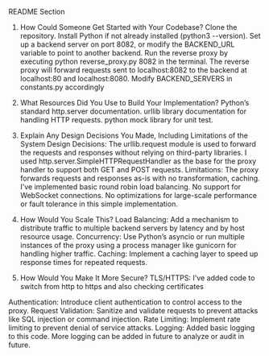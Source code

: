 README Section

1. How Could Someone Get Started with Your Codebase?
Clone the repository.
Install Python if not already installed (python3 --version).
Set up a backend server on port 8082, or modify the BACKEND_URL variable to point to another backend.
Run the reverse proxy by executing python reverse_proxy.py 8082 in the terminal.
The reverse proxy will forward requests sent to localhost:8082 to the backend at localhost:80 and localhost:8080.
Modify BACKEND_SERVERS in constants.py accordingly

2. What Resources Did You Use to Build Your Implementation?
Python’s standard http.server documentation.
urllib library documentation for handling HTTP requests.
python mock library for unit test.

3. Explain Any Design Decisions You Made, Including Limitations of the System
Design Decisions:
The urllib.request module is used to forward the requests and responses without relying on third-party libraries.
I used http.server.SimpleHTTPRequestHandler as the base for the proxy handler to support both GET and POST requests.
Limitations:
The proxy forwards requests and responses as-is with no transformation, caching. 
I've implemented basic round robin load balancing.
No support for WebSocket connections.
No optimizations for large-scale performance or fault tolerance in this simple implementation.

4. How Would You Scale This?
Load Balancing: Add a mechanism to distribute traffic to multiple backend servers by latency and by host resource usage.
Concurrency: Use Python’s asyncio or run multiple instances of the proxy using a process manager like gunicorn for handling higher traffic.
Caching: Implement a caching layer to speed up response times for repeated requests.

5. How Would You Make It More Secure?
TLS/HTTPS: I've added code to switch from http to https and also checking certificates

Authentication: Introduce client authentication to control access to the proxy.
Request Validation: Sanitize and validate requests to prevent attacks like SQL injection or command injection.
Rate Limiting: Implement rate limiting to prevent denial of service attacks.
Logging: Added basic logging to this code. More logging can be added in future to analyze or audit in future.
